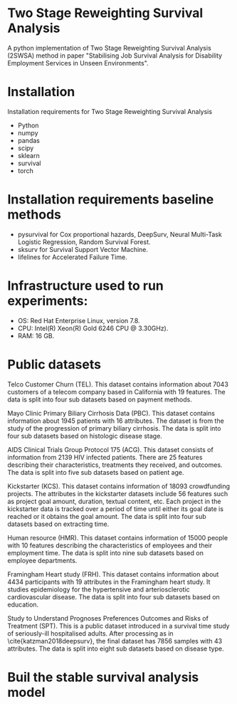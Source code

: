 # Two Stage Reweighting Survival Analysis
A python implementation of Two Stage Reweighting Survival Analysis (2SWSA) method in paper "Stabilising Job Survival Analysis for Disability Employment Services in Unseen Environments".

# Installation
Installation requirements for Two Stage Reweighting Survival Analysis

* Python
* numpy
* pandas
* scipy
* sklearn
* survival
* torch

# Installation requirements baseline methods
* pysurvival for Cox proportional hazards, DeepSurv, Neural Multi-Task Logistic Regression, Random Survival Forest.
* sksurv for Survival Support Vector Machine.
* lifelines for Accelerated Failure Time.

# Infrastructure used to run experiments:
* OS: Red Hat Enterprise Linux, version 7.8.
* CPU: Intel(R) Xeon(R) Gold 6246 CPU @ 3.30GHz).
* RAM: 16 GB.

# Public datasets

Telco Customer Churn (TEL). This dataset contains information about 7043 customers of a telecom company based in California with 19 features. The data is split into four sub datasets based on payment methods.

Mayo Clinic Primary Biliary Cirrhosis Data (PBC). This dataset contains information about 1945 patients with 16 attributes. The dataset is from the study of the progression of primary biliary cirrhosis. The data is split into four sub datasets based on histologic disease stage.

AIDS Clinical Trials Group Protocol 175 (ACG). This dataset consists of information from 2139 HIV infected patients. There are 25 features describing their characteristics, treatments they received, and outcomes. The data is split into five sub datasets based on patient age.

Kickstarter (KCS). This dataset contains information of 18093 crowdfunding  projects. The attributes in the kickstarter datasets include 56 features such as project goal amount, duration, textual content, etc. Each project in the kickstarter data is tracked over a period of time until either its goal date is reached or it obtains the goal amount. The data is split into four sub datasets based on extracting time.

Human resource (HMR). This dataset contains information of 15000 people with 10 features describing the characteristics of employees and their employment time. The data is split into nine sub datasets based on employee departments.

Framingham Heart study (FRH). This dataset contains information about 4434  participants  with 19 attributes in the Framingham heart study. It studies epidemiology for the hypertensive and arteriosclerotic cardiovascular disease. The data is split into four sub datasets based on education.

Study to Understand Prognoses Preferences Outcomes and Risks of Treatment (SPT). This is a public dataset introduced in a survival time study of seriously-ill hospitalised adults. After processing as in \cite{katzman2018deepsurv}, the final dataset has 7856 samples with 43 attributes. The data is split into eight sub datasets based on disease type. 


# Buil the stable survival analysis model
